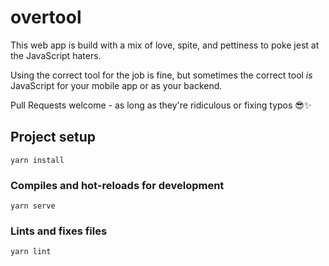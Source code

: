 # overtool

This web app is build with a mix of love, spite, and pettiness to poke jest at the JavaScript haters.

Using the correct tool for the job is fine, but sometimes the correct tool _is_ JavaScript for your mobile app or as your backend.

Pull Requests welcome - as long as they're ridiculous or fixing typos 😎✨

## Project setup

```
yarn install
```

### Compiles and hot-reloads for development

```
yarn serve
```

### Lints and fixes files

```
yarn lint
```
